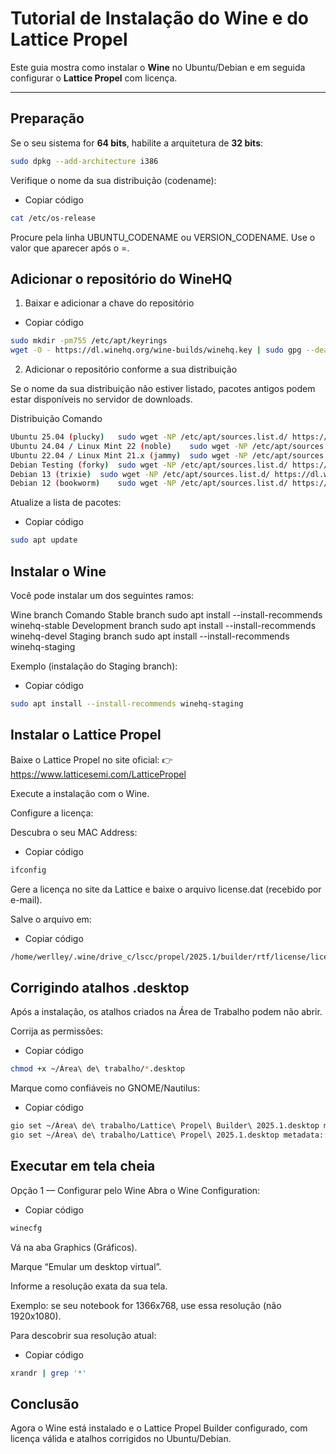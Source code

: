 # Tutorial de Instalação do Wine e do Lattice Propel

Este guia mostra como instalar o **Wine** no Ubuntu/Debian e em seguida configurar o **Lattice Propel** com licença.

---

## Preparação

Se o seu sistema for **64 bits**, habilite a arquitetura de **32 bits**:

```bash
sudo dpkg --add-architecture i386
```

Verifique o nome da sua distribuição (codename):

- Copiar código


```bash
cat /etc/os-release
```
Procure pela linha UBUNTU_CODENAME ou VERSION_CODENAME.
Use o valor que aparecer após o =.

## Adicionar o repositório do WineHQ

1. Baixar e adicionar a chave do repositório

- Copiar código

```bash
sudo mkdir -pm755 /etc/apt/keyrings
wget -O - https://dl.winehq.org/wine-builds/winehq.key | sudo gpg --dearmor -o /etc/apt/keyrings/winehq-archive.key
```

2. Adicionar o repositório conforme a sua distribuição

Se o nome da sua distribuição não estiver listado, pacotes antigos podem estar disponíveis no servidor de downloads.

Distribuição	Comando

```bash
Ubuntu 25.04 (plucky)	sudo wget -NP /etc/apt/sources.list.d/ https://dl.winehq.org/wine-builds/ubuntu/dists/plucky/winehq-plucky.sources
Ubuntu 24.04 / Linux Mint 22 (noble)	sudo wget -NP /etc/apt/sources.list.d/ https://dl.winehq.org/wine-builds/ubuntu/dists/noble/winehq-noble.sources
Ubuntu 22.04 / Linux Mint 21.x (jammy)	sudo wget -NP /etc/apt/sources.list.d/ https://dl.winehq.org/wine-builds/ubuntu/dists/jammy/winehq-jammy.sources
Debian Testing (forky)	sudo wget -NP /etc/apt/sources.list.d/ https://dl.winehq.org/wine-builds/debian/dists/forky/winehq-forky.sources
Debian 13 (trixie)	sudo wget -NP /etc/apt/sources.list.d/ https://dl.winehq.org/wine-builds/debian/dists/trixie/winehq-trixie.sources
Debian 12 (bookworm)	sudo wget -NP /etc/apt/sources.list.d/ https://dl.winehq.org/wine-builds/debian/dists/bookworm/winehq-bookworm.sources
```

Atualize a lista de pacotes:


- Copiar código

```bash
sudo apt update
```

## Instalar o Wine

Você pode instalar um dos seguintes ramos:

Wine branch	Comando
Stable branch	sudo apt install --install-recommends winehq-stable
Development branch	sudo apt install --install-recommends winehq-devel
Staging branch	sudo apt install --install-recommends winehq-staging

Exemplo (instalação do Staging branch):


- Copiar código

```bash
sudo apt install --install-recommends winehq-staging
```

## Instalar o Lattice Propel

Baixe o Lattice Propel no site oficial:
👉 https://www.latticesemi.com/LatticePropel

Execute a instalação com o Wine.

Configure a licença:

Descubra o seu MAC Address:


- Copiar código

```bash
ifconfig
```

Gere a licença no site da Lattice e baixe o arquivo license.dat (recebido por e-mail).

Salve o arquivo em:

- Copiar código

```bash
/home/werlley/.wine/drive_c/lscc/propel/2025.1/builder/rtf/license/license.dat
```

## Corrigindo atalhos .desktop

Após a instalação, os atalhos criados na Área de Trabalho podem não abrir.


Corrija as permissões:


- Copiar código

```bash
chmod +x ~/Área\ de\ trabalho/*.desktop
```

Marque como confiáveis no GNOME/Nautilus:


- Copiar código

```bash
gio set ~/Área\ de\ trabalho/Lattice\ Propel\ Builder\ 2025.1.desktop metadata::trusted true
gio set ~/Área\ de\ trabalho/Lattice\ Propel\ 2025.1.desktop metadata::trusted true
```

## Executar em tela cheia

Opção 1 — Configurar pelo Wine
Abra o Wine Configuration:


- Copiar código

```bash
winecfg
```

Vá na aba Graphics (Gráficos).

Marque “Emular um desktop virtual”.

Informe a resolução exata da sua tela.

Exemplo: se seu notebook for 1366x768, use essa resolução (não 1920x1080).

Para descobrir sua resolução atual:


- Copiar código

```bash
xrandr | grep '*'
```

## Conclusão
Agora o Wine está instalado e o Lattice Propel Builder configurado, com licença válida e atalhos corrigidos no Ubuntu/Debian.
